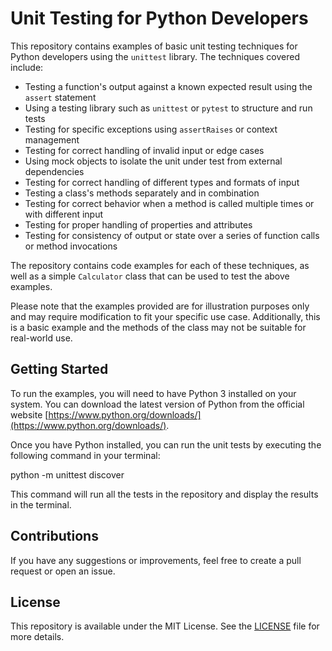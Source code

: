 # Unit Testing for Python Developers

This repository contains examples of basic unit testing techniques for Python developers using the `unittest` library. The techniques covered include:

- Testing a function's output against a known expected result using the `assert` statement
- Using a testing library such as `unittest` or `pytest` to structure and run tests
- Testing for specific exceptions using `assertRaises` or context management
- Testing for correct handling of invalid input or edge cases
- Using mock objects to isolate the unit under test from external dependencies
- Testing for correct handling of different types and formats of input
- Testing a class's methods separately and in combination
- Testing for correct behavior when a method is called multiple times or with different input
- Testing for proper handling of properties and attributes
- Testing for consistency of output or state over a series of function calls or method invocations

The repository contains code examples for each of these techniques, as well as a simple `Calculator` class that can be used to test the above examples.

Please note that the examples provided are for illustration purposes only and may require modification to fit your specific use case. Additionally, this is a basic example and the methods of the class may not be suitable for real-world use.

## Getting Started

To run the examples, you will need to have Python 3 installed on your system. You can download the latest version of Python from the official website [https://www.python.org/downloads/](https://www.python.org/downloads/).

Once you have Python installed, you can run the unit tests by executing the following command in your terminal:

python -m unittest discover


This command will run all the tests in the repository and display the results in the terminal.

## Contributions

If you have any suggestions or improvements, feel free to create a pull request or open an issue.

## License

This repository is available under the MIT License. See the [LICENSE](LICENSE) file for more details.
